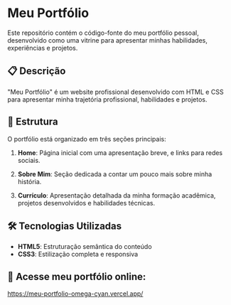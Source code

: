 # Meu Portfólio

Este repositório contém o código-fonte do meu portfólio pessoal, desenvolvido como uma vitrine para apresentar minhas habilidades, experiências e projetos.

## 📋 Descrição

"Meu Portfólio" é um website profissional desenvolvido com HTML e CSS para apresentar minha trajetória profissional, habilidades e projetos.

## 🧩 Estrutura

O portfólio está organizado em três seções principais:

1. **Home**: Página inicial com uma apresentação breve, e links para redes sociais.

2. **Sobre Mim**: Seção dedicada a contar um pouco mais sobre minha história.

3. **Currículo**: Apresentação detalhada da minha formação acadêmica, projetos desenvolvidos e habilidades técnicas.

## 🛠️ Tecnologias Utilizadas

- **HTML5**: Estruturação semântica do conteúdo
- **CSS3**: Estilização completa e responsiva

## 🚀 Acesse meu portfólio online:
https://meu-portfolio-omega-cyan.vercel.app/


